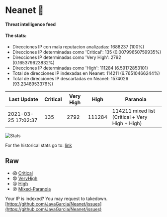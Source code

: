 # Neanet :hocho:
#### Threat intelligence feed
#### The stats:

- Direcciones IP con mala reputacion analizadas: 1688237 (100%)
- Direcciones IP determinadas como 'Critical':  135 (0.00799650759935%)
- Direcciones IP determinadas como 'Very High':  2792 (0.165379623832%)
- Direcciones IP determinadas como 'High':  111284 (6.59172853101)
- Total de direcciones IP indexadas en Neanet:  114211 (6.76510466244%)
- Total de direcciones IP descartadas en Neanet:  1574026 (93.2348953376%)

| Last Update | Critical | Very High | High | Paranoia |
| --- | --- | --- | --- | --- |
| 2021-03-25 17:02:37 | 135 | 2792 | 111284 | 114211 mixed list (Critical + Very High + High)|

![Stats](https://docs.google.com/spreadsheets/d/e/2PACX-1vSnaNMIXVabIpDJjufMlzH7poXnshF3mgd8Is1g9ytUEzVsP5my4Trn8f-xkoLLQ38xpL3HtmUexLo6/pubchart?oid=501124687&format=image)

For the historical stats go to: [link](/stats.csv)
## Raw
- :scream: [Critical](https://raw.githubusercontent.com/JavaGarcia/Neanet/master/blacklists/neanet_critical.txt)
- :fearful: [VeryHigh](https://raw.githubusercontent.com/JavaGarcia/Neanet/master/blacklists/neanet_veryHigh.txtt)
- :frowning: [High](https://raw.githubusercontent.com/JavaGarcia/Neanet/master/blacklists/neanet_high.txt)
- :dizzy_face: [Mixed-Paranoia](https://raw.githubusercontent.com/JavaGarcia/Neanet/master/blacklists/neanet_all.txt)


Your IP is indexed? You may request to takedown. [https://github.com/JavaGarcia/Neanet/issues](https://github.com/JavaGarcia/Neanet/issues)





























































































































































































































































































































































































































































































































































































































































































































































































































































































































































































































































































































































































































































































































































































































































































































































































































































































































































































































































































































































































































































































































































































































































































































































































































































































































































































































































































































































































































































































































































































































































































































































































































































































































































































































































































































































































































































































































































































































































































































































































































































































































































































































































































































































































































































































































































































































































































































































































































































































































































































































































































































































































































































































































